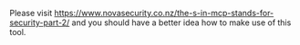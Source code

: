 Please visit https://www.novasecurity.co.nz/the-s-in-mcp-stands-for-security-part-2/ and you should have a better idea how to make use of this tool.
